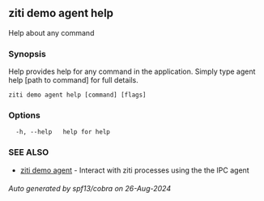 ## ziti demo agent help

Help about any command

### Synopsis

Help provides help for any command in the application.
Simply type agent help [path to command] for full details.

```
ziti demo agent help [command] [flags]
```

### Options

```
  -h, --help   help for help
```

### SEE ALSO

* [ziti demo agent](../agent.md)	 - Interact with ziti processes using the the IPC agent

###### Auto generated by spf13/cobra on 26-Aug-2024
